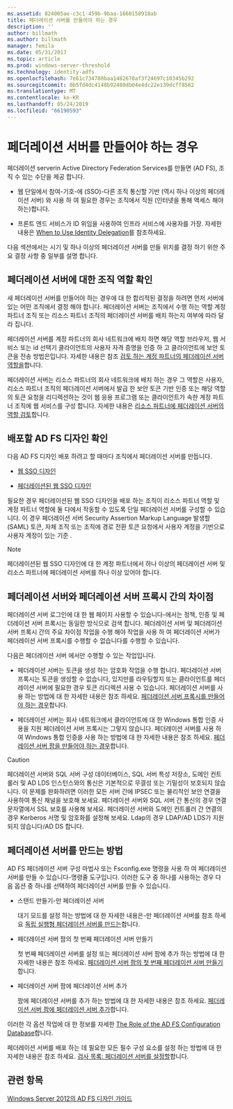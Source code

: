 ```yaml
---
ms.assetid: 824005ae-c3c1-459b-9baa-1660158918ab
title: 페더레이션 서버를 만들어야 하는 경우
description: ''
author: billmath
ms.author: billmath
manager: femila
ms.date: 05/31/2017
ms.topic: article
ms.prod: windows-server-threshold
ms.technology: identity-adfs
ms.openlocfilehash: 7e61c734780baa1482670af3f24697c10345b292
ms.sourcegitcommit: 0b5fd4dc4148b92480db04e4dc22e139dcff8582
ms.translationtype: MT
ms.contentlocale: ko-KR
ms.lasthandoff: 05/24/2019
ms.locfileid: "66190593"
---
```

# <a name="when-to-create-a-federation-server"></a>페더레이션 서버를 만들어야 하는 경우

페더레이션 serverin Active Directory Federation Services를 만들면 \(AD FS\), 조직 수 있는 수단을 제공 합니다.  
  
-   웹 단일에서 참여\-기호\-에 \(SSO\)-다른 조직 통신할 기반 \(역시 하나 이상의 페더레이션 서버\) 와 사용 하 여 필요한 경우는 조직에서 직원 \(인터넷을 통해 액세스 해야 하는\)합니다.  
  
-   프론트 엔드 서비스가 ID 위임을 사용하여 인프라 서비스에 사용자를 가장. 자세한 내용은 [When to Use Identity Delegation](When-to-Use-Identity-Delegation.md)를 참조하세요.  
  
다음 섹션에서는 시기 및 하나 이상의 페더레이션 서버를 만들 위치를 결정 하기 위한 주요 결정 사항 중 일부를 설명 합니다.  
  
## <a name="determine-the-organizational-role-for-the-federation-server"></a>페더레이션 서버에 대한 조직 역할 확인  
새 페더레이션 서버를 만들어야 하는 경우에 대 한 합리적된 결정을 하려면 먼저 서버에 있는 어떤 조직에서 결정 해야 합니다. 페더레이션 서버는 조직에서 수행 하는 역할 계정 파트너 조직 또는 리소스 파트너 조직의 페더레이션 서버를 배치 하는지 여부에 따라 달라 집니다.  
  
페더레이션 서버를 계정 파트너의 회사 네트워크에 배치 하면 해당 역할 브라우저, 웹 서비스 또는 id 선택기 클라이언트의 사용자 자격 증명을 인증 하 고 클라이언트에 보안 토큰을 전송 방법은입니다. 자세한 내용은 참조 [검토 하는 계정 파트너의 페더레이션 서버 역할을](Review-the-Role-of-the-Federation-Server-in-the-Account-Partner.md)합니다.  
  
페더레이션 서버는 리소스 파트너의 회사 네트워크에 배치 하는 경우 그 역할은 사용자, 리소스 파트너 조직의 페더레이션 서버에서 발급 한 보안 토큰 기반 인증 또는 해당 역할의 토큰 요청을 리디렉션하는 것이 웹 응용 프로그램 또는 클라이언트가 속한 계정 파트너 조직에 웹 서비스를 구성 합니다. 자세한 내용은 [리소스 파트너에 페더레이션 서버의 역할 검토](Review-the-Role-of-the-Federation-Server-in-the-Resource-Partner.md)합니다.  
  
## <a name="determine-which-ad-fs-design-to-deploy"></a>배포할 AD FS 디자인 확인  
다음 AD FS 디자인 배포 하려고 할 때마다 조직에서 페더레이션 서버를 만듭니다.  
  
-   [웹 SSO 디자인](Web-SSO-Design.md)  
  
-   [페더레이션된 웹 SSO 디자인](Federated-Web-SSO-Design.md)  
  
필요한 경우 페더레이션된 웹 SSO 디자인을 배포 하는 조직이 리소스 파트너 역할 및 계정 파트너 역할에 둘 다에서 작동할 수 있도록 단일 페더레이션 서버를 구성할 수 있습니다. 이 경우 페더레이션 서버 Security Assertion Markup Language 발생할 \(SAML\) 토큰, 자체 조직 또는 조직에 경로 전환 토큰 요청에서 사용자 계정을 기반으로 사용자 계정이 있는 기준 .  
  
> [!NOTE]  
> 페더레이션된 웹 SSO 디자인에 대 한 계정 파트너에서 하나 이상의 페더레이션 서버 및 리소스 파트너에 페더레이션 서버를 하나 이상 있어야 합니다.  
  
## <a name="differences-between-a-federation-server-and-a-federation-server-proxy"></a>페더레이션 서버와 페더레이션 서버 프록시 간의 차이점  
페더레이션 서버 로그인에 대 한 웹 페이지 사용할 수 있습니다\-에서는 정책, 인증 및 페더레이션 서버 프록시는 동일한 방식으로 검색 합니다. 페더레이션 서버 및 페더레이션 서버 프록시 간의 주요 차이점 작업을 수행 해야 작업을 사용 하 여 페더레이션 서버가 페더레이션 서버 프록시를 수행할 수 없습니다를 수행할 수 있습니다.  
  
다음은 페더레이션 서버 에서만 수행할 수 있는 작업입니다.  
  
-   페더레이션 서버는 토큰을 생성 하는 암호화 작업을 수행 합니다. 페더레이션 서버 프록시는 토큰을 생성할 수 없습니다, 있지만를 라우팅할지 또는 클라이언트를 페더레이션 서버에 필요한 경우 토큰 리디렉션 사용 수 있습니다. 페더레이션 서버를 사용 하는 방법에 대 한 자세한 내용은 참조 하세요. [페더레이션 서버 프록시를 만들어야 하는 경우](When-to-Create-a-Federation-Server-Proxy.md)합니다.  
  
-   페더레이션 서버는 회사 네트워크에서 클라이언트에 대 한 Windows 통합 인증 사용을 지원 페더레이션 서버 프록시는 그렇지 않습니다. 페더레이션 서버를 사용 하 여 Windows 통합 인증을 사용 하는 방법에 대 한 자세한 내용은 참조 하세요. [페더레이션 서버 팜을 만들어야 하는 경우](When-to-Create-a-Federation-Server-Farm.md)합니다.  
  
> [!CAUTION]  
> 페더레이션 서버와 SQL 서버 구성 데이터베이스, SQL 서버 특성 저장소, 도메인 컨트롤러 및 AD LDS 인스턴스와의 통신은 기본적으로 무결성 또는 기밀성이 보호되지 않습니다. 이 문제를 완화하려면 이러한 모든 서버 간에 IPSEC 또는 물리적인 보안 연결을 사용하여 통신 채널을 보호해 보세요. 페더레이션 서버와 SQL 서버 간 통신의 경우 연결 문자열에서 SSL 보호를 사용해 보세요. 페더레이션 서버와 도메인 컨트롤러 간 연결의 경우 Kerberos 서명 및 암호화를 설정해 보세요. Ldap의 경우 LDAP\/AD LDS가 지원 되지 않습니다\/AD DS 합니다.  
  
## <a name="how-to-create-a-federation-server"></a>페더레이션 서버를 만드는 방법  
AD FS 페더레이션 서버 구성 마법사 또는 Fsconfig.exe 명령을 사용 하 여 페더레이션 서버를 만들 수 있습니다\-명령줄 도구입니다. 이러한 도구 중 하나를 사용하는 경우 다음 옵션 중 하나를 선택하여 페더레이션 서버를 만들 수 있습니다.  
  
-   스탠드 만들기\-만 페더레이션 서버  
  
    대기 모드를 설정 하는 방법에 대 한 자세한 내용은\-만 페더레이션 서버를 참조 하세요 [독립 실행형 페더레이션 서버를 만드는](../../ad-fs/deployment/Create-a-Stand-Alone-Federation-Server.md)합니다.  
  
-   페더레이션 서버 팜의 첫 번째 페더레이션 서버 만들기  
  
    첫 번째 페더레이션 서버를 설정 또는 페더레이션 서버 팜에 추가 하는 방법에 대 한 자세한 내용은 참조 하세요. [페더레이션 서버 팜의 첫 번째 페더레이션 서버 만들기](../../ad-fs/deployment/Create-the-First-Federation-Server-in-a-Federation-Server-Farm.md)합니다.  
  
-   페더레이션 서버 팜에 페더레이션 서버 추가  
  
    팜에 페더레이션 서버를 추가 하는 방법에 대 한 자세한 내용은 참조 하세요. [페더레이션 서버 팜에 페더레이션 서버 추가](../../ad-fs/deployment/Add-a-Federation-Server-to-a-Federation-Server-Farm.md)합니다.  
  
이러한 각 옵션 작업에 대 한 정보를 자세한 [The Role of the AD FS Configuration Database](../../ad-fs/technical-reference/The-Role-of-the-AD-FS-Configuration-Database.md)합니다.  
  
페더레이션 서버를 배포 하는 데 필요한 모든 필수 구성 요소를 설정 하는 방법에 대 한 자세한 내용은 참조 하세요. [검사 목록: 페더레이션 서버를 설정할](../../ad-fs/deployment/Checklist--Setting-Up-a-Federation-Server.md)합니다.  
  
## <a name="see-also"></a>관련 항목
[Windows Server 2012의 AD FS 디자인 가이드](AD-FS-Design-Guide-in-Windows-Server-2012.md)


